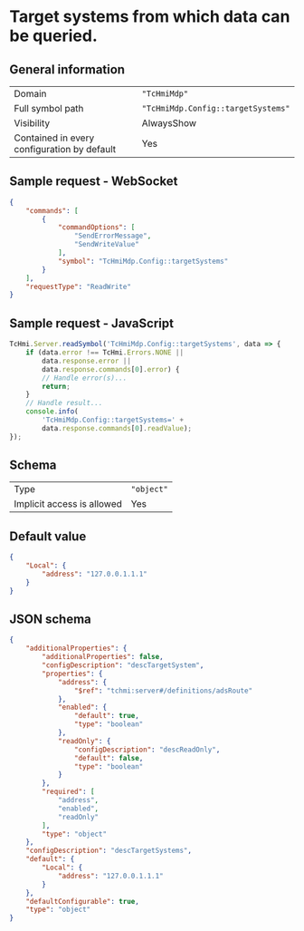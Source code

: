 # Target systems from which data can be queried.

## General information

|  |  |
| - | - |
| Domain | `"TcHmiMdp"` |
| Full symbol path | `"TcHmiMdp.Config::targetSystems"` |
| Visibility | AlwaysShow |
| Contained in every configuration by default | Yes |

## Sample request - WebSocket

```json
{
    "commands": [
        {
            "commandOptions": [
                "SendErrorMessage",
                "SendWriteValue"
            ],
            "symbol": "TcHmiMdp.Config::targetSystems"
        }
    ],
    "requestType": "ReadWrite"
}
```

## Sample request - JavaScript

```javascript
TcHmi.Server.readSymbol('TcHmiMdp.Config::targetSystems', data => {
    if (data.error !== TcHmi.Errors.NONE ||
        data.response.error ||
        data.response.commands[0].error) {
        // Handle error(s)...
        return;
    }
    // Handle result...
    console.info(
        'TcHmiMdp.Config::targetSystems=' +
        data.response.commands[0].readValue);
});
```

## Schema

|  |  |
| - | - |
| Type | `"object"` |
| Implicit access is allowed | Yes |

## Default value

```json
{
    "Local": {
        "address": "127.0.0.1.1.1"
    }
}
```

## JSON schema

```json
{
    "additionalProperties": {
        "additionalProperties": false,
        "configDescription": "descTargetSystem",
        "properties": {
            "address": {
                "$ref": "tchmi:server#/definitions/adsRoute"
            },
            "enabled": {
                "default": true,
                "type": "boolean"
            },
            "readOnly": {
                "configDescription": "descReadOnly",
                "default": false,
                "type": "boolean"
            }
        },
        "required": [
            "address",
            "enabled",
            "readOnly"
        ],
        "type": "object"
    },
    "configDescription": "descTargetSystems",
    "default": {
        "Local": {
            "address": "127.0.0.1.1.1"
        }
    },
    "defaultConfigurable": true,
    "type": "object"
}
```
